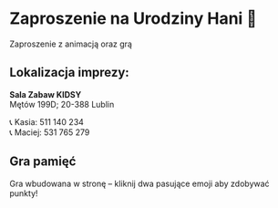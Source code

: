 # Zaproszenie na Urodziny Hani 🎉

Zaproszenie z animacją oraz grą

## Lokalizacja imprezy:
**Sala Zabaw KIDSY**  
Mętów 199D; 20-388 Lublin

📞 Kasia: 511 140 234  
📞 Maciej: 531 765 279

## Gra pamięć
Gra wbudowana w stronę – kliknij dwa pasujące emoji aby zdobywać punkty!
